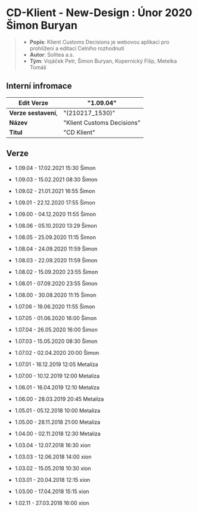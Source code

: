 # CD-Klient - New-Design : Únor 2020 Šimon Buryan

> - **Popis**: Klient Customs Decisions je webovou aplikací pro prohlížení a editací Celního rozhodnutí
> - **Autor**: Solitea a.s.
> - **Tým**: Vojáček Petr, Šimon Buryan, Kopernický Filip, Metelka Tomáš

## Interní infromace

| **Edit Verze**       | "1.09.04"                  |
| -------------------- | -------------------------- |
| **Verze sestavení**, | "(210217_1530)"            |
| **Název**            | "Klient Customs Decisions" |
| **Titul**            | "CD Klient"                |

## Verze

- 1.09.04 - 17.02.2021 15:30 Šimon

- 1.09.03 - 15.02.2021 08:30 Šimon

- 1.09.02 - 21.01.2021 16:55 Šimon

- 1.09.01 - 22.12.2020 17:55 Šimon

- 1.09.00 - 04.12.2020 11:55 Šimon

- 1.08.06 - 05.10.2020 13:29 Šimon

- 1.08.05 - 25.09.2020 11:15 Šimon

- 1.08.04 - 24.09.2020 11:59 Šimon

- 1.08.03 - 22.09.2020 11:59 Šimon

- 1.08.02 - 15.09.2020 23:55 Šimon

- 1.08.01 - 07.09.2020 23:55 Šimon

- 1.08.00 - 30.08.2020 11:15 Šimon

- 1.07.06 - 19.06.2020 11:55 Šimon

- 1.07.05 - 01.06.2020 16:00 Šimon

- 1.07.04 - 26.05.2020 16:00 Šimon

- 1.07.03 - 15.05.2020 08:30 Šimon

- 1.07.02 - 02.04.2020 20:00 Šimon

- 1.07.01 - 16.12.2019 12:05 Metalíza

- 1.07.00 - 10.12.2019 12:00 Metalíza

- 1.06.01 - 16.04.2019 12:10 Metalíza

- 1.06.00 - 28.03.2019 20:45 Metalíza

- 1.05.01 - 05.12.2018 10:00 Metalíza

- 1.05.00 - 28.11.2018 21:00 Metalíza

- 1.04.00 - 02.11.2018 12:30 Metalíza

- 1.03.04 - 12.07.2018 16:30 xion

- 1.03.03 - 12.06.2018 14:00 xion

- 1.03.02 - 15.05.2018 10:30 xion

- 1.03.01 - 20.04.2018 12:15 xion

- 1.03.00 - 17.04.2018 15:15 xion

- 1.02.11 - 27.03.2018 16:00 xion
